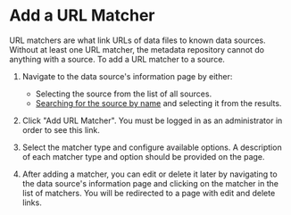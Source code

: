 # Add a URL Matcher

URL matchers are what link URLs of data files to known data sources. Without at least
one URL matcher, the metadata repository cannot do anything with a source. To add a
URL matcher to a source.

1. Navigate to the data source's information page by either:

   * Selecting the source from the list of all sources.
   * [Searching for the source by name](/metadata_repository/docs/user/search_data_sources.md)
     and selecting it from the results.

2. Click "Add URL Matcher". You must be logged in as an administrator in order to see this link.

3. Select the matcher type and configure available options. A description of each matcher type
   and option should be provided on the page.

4. After adding a matcher, you can edit or delete it later by navigating to the data source's
   information page and clicking on the matcher in the list of matchers. You will be redirected
   to a page with edit and delete links.
